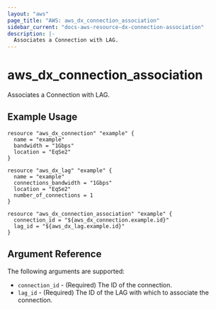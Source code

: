 ```yaml
---
layout: "aws"
page_title: "AWS: aws_dx_connection_association"
sidebar_current: "docs-aws-resource-dx-connection-association"
description: |-
  Associates a Connection with LAG.
---
```


# aws_dx_connection_association

Associates a Connection with LAG.

## Example Usage

```hcl
resource "aws_dx_connection" "example" {
  name = "example"
  bandwidth = "1Gbps"
  location = "EqSe2"
}

resource "aws_dx_lag" "example" {
  name = "example"
  connections_bandwidth = "1Gbps"
  location = "EqSe2"
  number_of_connections = 1
}

resource "aws_dx_connection_association" "example" {
  connection_id = "${aws_dx_connection.example.id}"
  lag_id = "${aws_dx_lag.example.id}"
}
```

## Argument Reference

The following arguments are supported:

* `connection_id` - (Required) The ID of the connection.
* `lag_id` - (Required) The ID of the LAG with which to associate the connection.
